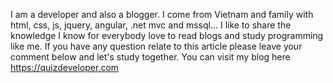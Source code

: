 I am a developer and also a blogger. I come from Vietnam and family with html, css, js, jquery, angular, .net mvc and mssql... 
I like to share the knowledge I know for everybody love to read blogs and study programming like me. 
If you have any question relate to this article please leave your comment below and let's study together.
You can visit my blog here https://quizdeveloper.com
